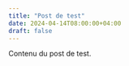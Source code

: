```yaml
---
title: "Post de test"
date: 2024-04-14T08:00:00+04:00
draft: false
---
```

Contenu du post de test.
